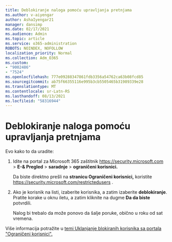 ```yaml
---
title: Deblokiranje naloga pomoću upravljanja pretnjama
ms.author: v-aiyengar
author: AshaIyengar21
manager: dansimp
ms.date: 02/17/2021
ms.audience: Admin
ms.topic: article
ms.service: o365-administration
ROBOTS: NOINDEX, NOFOLLOW
localization_priority: Normal
ms.collection: Adm_O365
ms.custom:
- "9002486"
- "7524"
ms.openlocfilehash: 777e09288347861fdb3356a54762ca63b08fcd85
ms.sourcegitcommit: ab75f66355116e995b3cb5505465b31989339e28
ms.translationtype: MT
ms.contentlocale: sr-Latn-RS
ms.lasthandoff: 08/13/2021
ms.locfileid: "58316944"
---
```

# <a name="unblock-an-account-by-using-threat-management"></a>Deblokiranje naloga pomoću upravljanja pretnjama

Evo kako to da uradite:

1. Idite na portal za Microsoft 365 zaštitnik <https://security.microsoft.com> \> **E-& Pregled** \> **saradnje** \> **ograničeni korisnici.**

   Da biste direktno prešli na **stranicu Ograničeni korisnici,** koristite <https://security.microsoft.com/restrictedusers> .

2. Ako je korisnik na listi, izaberite korisnika, a zatim izaberite **deblokiranje**. Pratite korake u oknu iletu, a zatim kliknite na dugme **Da da biste** potvrdili.

   Nalog bi trebalo da može ponovo da šalje poruke, obično u roku od sat vremena.

Više informacija potražite u [temi Uklanjanje blokiranih korisnika sa portala "Ograničeni korisnici".](https://docs.microsoft.com/microsoft-365/security/office-365-security/removing-user-from-restricted-users-portal-after-spam)
